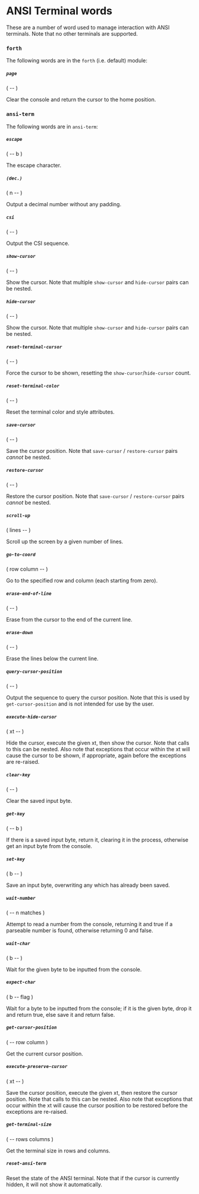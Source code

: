 # ANSI Terminal words

These are a number of word used to manage interaction with ANSI terminals. Note that no other terminals are supported.

### `forth`

The following words are in the `forth` (i.e. default) module:

##### `page`
( -- )

Clear the console and return the cursor to the home position.

### `ansi-term`

The following words are in `ansi-term`:

##### `escape`
( -- b )

The escape character.

##### `(dec.)`
( n -- )

Output a decimal number without any padding.

##### `csi`
( -- )

Output the CSI sequence.

##### `show-cursor`
( -- )

Show the cursor. Note that multiple `show-cursor` and `hide-cursor` pairs can be nested.

##### `hide-cursor`
( -- )

Show the cursor. Note that multiple `show-cursor` and `hide-cursor` pairs can be nested.

##### `reset-terminal-cursor`
( -- )

Force the cursor to be shown, resetting the `show-cursor`/`hide-cursor` count.

##### `reset-terminal-color`
( -- )

Reset the terminal color and style attributes.

##### `save-cursor`
( -- )

Save the cursor position. Note that `save-cursor` / `restore-cursor` pairs *cannot* be nested.

##### `restore-cursor`
( -- )

Restore the cursor position. Note that `save-cursor` / `restore-cursor` pairs *cannot* be nested.

##### `scroll-up`
( lines -- )

Scroll up the screen by a given number of lines.

##### `go-to-coord`
( row column -- )

Go to the specified row and column (each starting from zero).

##### `erase-end-of-line`
( -- )

Erase from the cursor to the end of the current line.

##### `erase-down`
( -- )

Erase the lines below the current line.

##### `query-cursor-position`
( -- )

Output the sequence to query the cursor position. Note that this is used by `get-cursor-position` and is not intended for use by the user.

##### `execute-hide-cursor`
( xt -- )

Hide the cursor, execute the given xt, then show the cursor. Note that calls to this can be nested. Also note that exceptions that occur within the xt will cause the cursor to be shown, if appropriate, again before the exceptions are re-raised.

##### `clear-key`
( -- )

Clear the saved input byte.

##### `get-key`
( -- b )

If there is a saved input byte, return it, clearing it in the process, otherwise get an input byte from the console.

##### `set-key`
( b -- )

Save an input byte, overwriting any which has already been saved.

##### `wait-number`
( -- n matches )

Attempt to read a number from the console, returning it and true if a parseable number is found, otherwise returning 0 and false.

##### `wait-char`
( b -- )

Wait for the given byte to be inputted from the console.

##### `expect-char`
( b -- flag )

Wait for a byte to be inputted from the console; if it is the given byte, drop it and return true, else save it and return false.

##### `get-cursor-position`
( -- row column  )

Get the current cursor position.

##### `execute-preserve-cursor`
( xt -- )

Save the cursor position, execute the given xt, then restore the cursor position. Note that calls to this can be nested. Also note that exceptions that occur within the xt will cause the cursor position to be restored before the exceptions are re-raised.

##### `get-terminal-size`
( -- rows columns )

Get the terminal size in rows and columns.

##### `reset-ansi-term`

Reset the state of the ANSI terminal. Note that if the cursor is currently hidden, it will not show it automatically.
